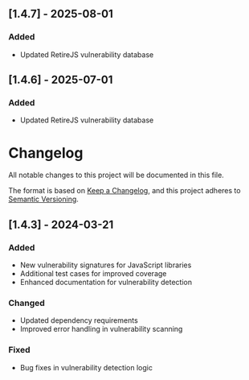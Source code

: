 ## [1.4.7] - 2025-08-01

### Added
- Updated RetireJS vulnerability database

## [1.4.6] - 2025-07-01

### Added
- Updated RetireJS vulnerability database

# Changelog

All notable changes to this project will be documented in this file.

The format is based on [Keep a Changelog](https://keepachangelog.com/en/1.0.0/),
and this project adheres to [Semantic Versioning](https://semver.org/spec/v2.0.0.html).

## [1.4.3] - 2024-03-21

### Added
- New vulnerability signatures for JavaScript libraries
- Additional test cases for improved coverage
- Enhanced documentation for vulnerability detection

### Changed
- Updated dependency requirements
- Improved error handling in vulnerability scanning

### Fixed
- Bug fixes in vulnerability detection logic 
